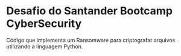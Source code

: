# Desafio do Santander Bootcamp CyberSecurity
Código que implementa um Ransomware para criptografar arquivos utilizando a linguagem Python.

